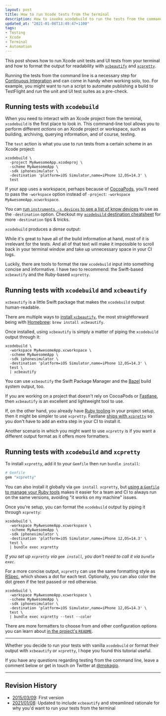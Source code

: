 ```yaml
---
layout: post
title: How to run Xcode tests from the terminal
description: How to invoke xcodebuild to run the tests from the command line and how to format its output using xcbeautify or xcpretty
updated_at: "2021-01-08T13:49:47+1100"
tags:
- Testing
- Xcode
- Terminal
- Automation
---
```


This post shows how to run Xcode unit tests and UI tests from your terminal and how to format the output for readability with [`xcbeautify`](https://github.com/thii/xcbeautify) and [`xcpretty`](https://github.com/xcpretty/xcpretty).

Running the tests from the command line is a necessary step for [Continuous Integration](https://mokacoding.com/tag/CI/index.html) and can come in handy when working solo, too.
For example, you might want to run a script to automate publishing a build to TestFlight and run the unit and UI test suites as a pre-check.

## Running tests with `xcodebuild`

When you need to interact with an Xcode project from the terminal, `xcodebuild` is the first place to look in.
This command-line tool allows you to perform different _actions_ on an Xcode project or workspace, such as building, archiving, querying information, and of course, testing.

The `test` action is what you use to run tests from a certain scheme in an Xcode project:

```
xcodebuild \
  -project MyAwesomeApp.xcodeproj \
  -scheme MyAwesomeApp \
  -sdk iphonesimulator \
  -destination 'platform=iOS Simulator,name=iPhone 12,OS=14.3' \
  test
```

If your app uses a workspace, perhaps because of [CocoaPods](https://cocoapods.org/), you'll need to pass the `-workspace` option instead of `-project`: `-workspace MyAwesomeApp.xcworkspace`.

You can [run `instruments -s devices` to see a list of know devices](http://mokagio.github.io/tech-journal/2015/03/12/xcode-list-available-devices.html) to use as the `-destination` option.
Checkout my [`xcodebuild` destination cheatsheet](https://mokacoding.com/blog/xcodebuild-destination-options/) for more `-destination` tips & tricks.

`xcodebuild` produces a _dense_ output:

<!-- ![xcodebuild test output](https://s3.amazonaws.com/mokacoding/xcodebuild-vanilla.gif) -->

While it's great to have all of the build information at hand, most of it is irrelevant for the tests.
And all of that text will make it impossible to scroll back in your terminal window and take up unnecessary space in your CI logs.

Luckily, there are tools to format the raw `xcodebuild` input into something concise and informative.
I have two to recommend: the Swift-based `xcbeautify` and the Ruby-based `xcpretty`.

## Running tests with `xcodebuild` and `xcbeautify`

`xcbeautify` is a little Swift package that makes the `xcodebuild` output human-readable.

There are multiple ways to [install `xcbeautify`](https://github.com/thii/xcbeautify/tree/d2d1d466f72170c45554ad218e4421dd04706e4e#installation), the most straightforward being with [Homebrew](https://brew.sh/): `brew install xcbeautify`.

Once installed, using `xcbeautify` is simply a matter of piping the `xcodebuild` output through it:

```
xcodebuild \
  -workspace MyAwesomeApp.xcworkspace \
  -scheme MyAwesomeApp \
  -sdk iphonesimulator \
  -destination 'platform=iOS Simulator,name=iPhone 12,OS=14.3' \
  test \
  | xcbeautify
```

<!-- ![Screenshot with the xcbeautify output]() -->

You can use `xcbeautify` the Swift Package Manager and the [Bazel](https://bazel.build/) build system output, too.

If you are working on a project that doesn't rely on CocoaPods or [Fastlane](https://fastlane.tools/), then `xcbeautify` is an excellent and lightweight tool to use.

If, on the other hand, you already have [Ruby tooling](https://mokacoding.com/blog/ruby-for-ios-developers-bundler/) in your project setup, then it might be simpler to use `xcpretty`.
Fastlane [ships with `xcpretty`](https://github.com/fastlane/fastlane/blob/e2ff4990a44f28fa7b25d745666007dc8e315577/fastlane.gemspec#L61) so you don't have to add an extra step in your CI to install it.

Another scenario in which you might want to use `xcpretty` is if you want a different output format as it offers more formatters.

## Running tests with `xcodebuild` and `xcpretty`

To install `xcpretty`, add it to your `Gemfile` then run `bundle install`:

```ruby
# Gemfile
gem "xcpretty"
```

You can also install it globally via `gem install xcpretty`, but [using a `Gemfile` to manage your Ruby tools](https://mokacoding.com/blog/ruby-for-ios-developers-bundler/) makes it easier for a team and CI to always run on the same versions, avoiding "it works on my machine" issues.

Once you're setup, you can format the `xcodebuild` output by piping it through `xcpretty`:

```
xcodebuild \
  -workspace MyAwesomeApp.xcworkspace \
  -scheme MyAwesomeApp \
  -sdk iphonesimulator \
  -destination 'platform=iOS Simulator,name=iPhone 12,OS=14.3' \
  test \
  | bundle exec xcpretty
```

<!-- ![xcodebuild test with xcpretty output](https://s3.amazonaws.com/mokacoding/xcodebuild-xcpretty.gif) -->

_If you set up `xcpretty` via `gem install`, you don't need to call it via `bundle exec`._

For a more concise output, `xcpretty` can use the same formatting style as [RSpec](http://rspec.info/), which shows a dot for each test.
Optionally, you can also color the dot green if the test passed or red otherwise.

```
xcodebuild \
  -workspace MyAwesomeApp.xcworkspace \
  -scheme MyAwesomeApp \
  -sdk iphonesimulator \
  -destination 'platform=iOS Simulator,name=iPhone 12,OS=14.3' \
  test \
  | bundle exec xcpretty --test --color
```

<!-- ![xcodebuild test with xcpretty RSpec style output](https://s3.amazonaws.com/mokacoding/xcodebuild-xcpretty-test.gif) -->

There are more formatters to choose from and other configuration options you can learn about [in the project's `README`](https://github.com/xcpretty/xcpretty).

---

Whether you decide to run your tests with vanilla `xcodebuild` or format their output with `xcbeautify` or `xcpretty`, I hope you found this tutorial useful.

If you have any questions regarding testing from the command line, leave a comment below or get in touch on Twitter at [@mokagio](https://twitter.com/mokagio).

---

## Revision History

- [2015/03/09](https://web.archive.org/web/2015032304314.3/http://www.mokacoding.com/blog/running-tests-from-the-terminal/): First version
- [2021/01/08](#): Updated to include `xcbeautify` and streamlined rationale for why you'd want to run your tests from the terminal
